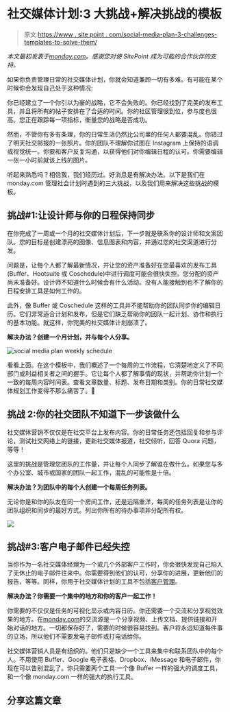 # 社交媒体计划:3 大挑战+解决挑战的模板

> 原文:[https://www . site point . com/social-media-plan-3-challenges-templates-to-solve-them/](https://www.sitepoint.com/social-media-plan-3-challenges-templates-to-solve-them/)

*本文最初发表于[monday.com](https://monday.com/blog/social-media-plan-templates/)。感谢您对使 SitePoint 成为可能的合作伙伴的支持。*

如果你负责管理日常的社交媒体计划，你就会知道兼顾一切有多难。有可能在某个时候你会发现自己处于这种情况:

你已经建立了一个你引以为豪的战略，它不会失败的。你已经找到了完美的发布工具，并且将所有的帖子安排在了合适的时间。你的社区管理很到位，参与度也很高。您正在跟踪每一项指标，衡量您的战略是否成功。

然而，不管你有多有条理，你的日常生活仍然比公司里的任何人都要混乱。你错过了明天社交邮报的一张照片。你的团队不理解你试图在 Instagram 上保持的语调或视觉统一。你要和客户反复沟通，以获得他们对你编辑日程的认可。你需要编辑一张一小时前就该上线的图片。

听起来熟悉吗？相信我，我们经历过。好消息是有解决办法。以下是我们在 monday.com 管理社会计划时遇到的三大挑战，以及我们用来解决这些挑战的模板。

## 挑战#1:让设计师与你的日程保持同步

在你完成了一周或一个月的社交媒体计划后，下一步就是联系你的设计师和文案团队。您的目标是创建漂亮的图像、信息图表和内容，并通过您的社交渠道进行分发。

问题是，让每个人都了解最新情况，并让您的资产准备好在您最喜欢的发布工具(Buffer、Hootsuite 或 Coschedule)中进行调度可能会很快失控。您分配的资产尚未准备好。设计师不知道什么时候会有什么活动。没有人能接触到也不了解你的日程安排工具是如何工作的。

此外，像 Buffer 或 Coschedule 这样的工具并不能帮助你的团队同步你的编辑日历。它们非常适合计划和发布，但是它们缺乏帮助你的团队一起计划、协作和执行的基本功能。就这样，你完美的社交媒体计划崩溃了。

**解决办法？创建一个月计划，并与每个人分享。**

![social media plan weekly schedule](../Images/9c823922f636d7ac42600ad8e98ec0ec.png)

看看上面。在这个模板中，我们概述了一个每周的工作流程，它清楚地定义了不同部门或利益相关者之间的握手。它让每个人都了解事情的现状，并帮助你计划一个一致的每周内容时间表。查看文章数量、标题、发布日期和类别。你的日常社交媒体规划工作变得不那么痛苦了。🙂

## 挑战 2:你的社交团队不知道下一步该做什么

社交媒体营销不仅仅是在社交平台上发布内容。你的日常任务还包括回复和参与评论，测试社交网络上的链接，更新社交媒体报道，社交倾听，回答 Quora 问题，等等！

这里的挑战是管理您团队的工作量，并让每个人同步了解谁在做什么。如果您与多个办公室、城市或国家的团队一起工作，混乱的可能性是十倍。

**解决办法？为团队中的每个人创建一个每周任务列表。**

无论你是和你的队友在同一个房间工作，还是远隔重洋，每周的任务列表是让你的团队组织和同步的最好方式。列出你所有的待办事项并分配所有权。

![](../Images/e55717fba109ffac48a689c7c8a1a978.png)

## 挑战#3:客户电子邮件已经失控

当你作为一名社交媒体经理为一个或几个外部客户工作时，你会很快发现自己陷入了无休止的电子邮件往来中。你需要得到他们的认可，分享你的进展，更新他们的报告，等等。同样，你用于社交媒体计划的工具不包括[客户管理](https://monday.com/blog/client-management-template/)。

**解决办法？你需要一个集中的地方和你的客户一起工作！**

你需要的不仅仅是任务的可视化显示或内容日历。你还需要一个交流和分享视觉效果的地方。在[monday.com](https://monday.com)的交流源是一个分享视频、上传文档、提供链接和开始对话的地方。一切都保存好了，需要的时候很容易找到。客户将永远知道每件事的立场，所以他们不需要发电子邮件或打电话给你。

社交媒体营销人员是有组织的。他们只是缺少一个工具来集中和联系团队中的每个人。不用使用 Buffer、Google 电子表格、Dropbox、iMessage 和电子邮件，你现在可以告别混乱了。你只需要两个工具:一个像 Buffer 一样的强大的调度工具，和一个像 monday.com 一样的强大的执行工具。

## 分享这篇文章